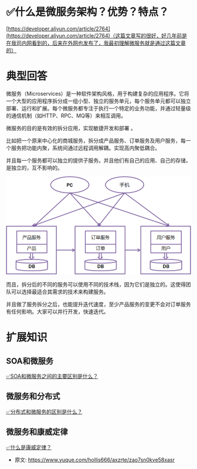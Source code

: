 # ✅什么是微服务架构？优势？特点？
<!--page header-->

[https://developer.aliyun.com/article/2764](https://developer.aliyun.com/article/2764)（这篇文章写的很好，好几年前是在我司内网看到的，后来在外网也发布了，我最初理解微服务就是通过这篇文章的）

<a name="kWym8"></a>
# 典型回答

微服务（Microservices）是一种软件架构风格，用于构建复杂的应用程序。它将一个大型的应用程序拆分成一组小型、独立的服务单元，每个服务单元都可以独立部署、运行和扩展。每个微服务都专注于执行一个特定的业务功能，并通过轻量级的通信机制（如HTTP、RPC、MQ等）来相互调用。

微服务的目的是有效的拆分应用，实现敏捷开发和部署 。

比如把一个原来中心化的商城服务，拆分成产品服务、订单服务及用户服务，每一个服务把功能内聚，系统间通过远程调用解耦。实现高内聚低耦合。

并且每一个服务都可以独立的提供子服务。并且他们有自己的应用、自己的存储，是独立的，互不影响的。


![image.png](./img/HBlk4vijPWn6B-hs/1672143080006-ae966858-96bc-4bae-b180-9ce22d7dfdd2-877639.png)

而且，拆分后的不同的服务可以使用不同的技术栈，因为它们是独立的。这使得团队可以选择最适合其需求的技术来构建服务。

并且做了服务拆分之后，也能提升迭代速度，至少产品服务的变更不会对订单服务有任何影响。大家可以并行开发，快速迭代。


<a name="n9IOq"></a>
# 扩展知识

<a name="ul7jg"></a>
## SOA和微服务

[✅SOA和微服务之间的主要区别是什么？](https://www.yuque.com/hollis666/axzrte/fkg3572ih9pye728?view=doc_embed)

<a name="OWLU9"></a>
## 微服务和分布式

[✅分布式和微服务的区别是什么？](https://www.yuque.com/hollis666/axzrte/av4fdpxuxauxym6k?view=doc_embed)

<a name="QVMLw"></a>
## 微服务和康威定律

[✅什么是康威定律？](https://www.yuque.com/hollis666/axzrte/rcgubon7keglqt75?view=doc_embed)


<!--page footer-->
- 原文: <https://www.yuque.com/hollis666/axzrte/zao7sn0kve58xasr>